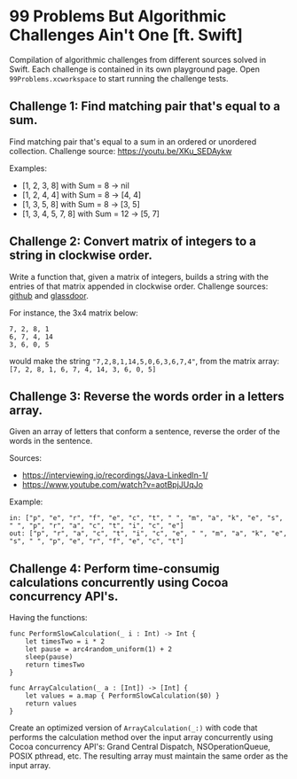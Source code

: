 # 99 Problems But Algorithmic Challenges Ain't One [ft. Swift]

Compilation of algorithmic challenges from different sources solved in Swift. Each challenge is contained in its own playground page. Open `99Problems.xcworkspace` to start running the challenge tests.

## Challenge 1: Find matching pair that's equal to a sum.

Find matching pair that's equal to a sum in an ordered or unordered collection. Challenge source: https://youtu.be/XKu_SEDAykw

Examples:
- [1, 2, 3, 8] with Sum = 8 -> nil
- [1, 2, 4, 4] with Sum = 8 -> [4, 4]
- [1, 3, 5, 8] with Sum = 8 -> [3, 5]
- [1, 3, 4, 5, 7, 8] with Sum = 12 -> [5, 7]

## Challenge 2: Convert matrix of integers to a string in clockwise order.

Write a function that, given a matrix of integers, builds a string with the entries of that matrix appended in clockwise order. Challenge sources: [github](https://github.com/DauntlessDash/ClockwiseBuildStringFromMatrix) and [glassdoor](https://www.glassdoor.com/Interview/-Questions-1-You-have-been-given-2-special-extremely-rugged-Xboxes-You-are-in-an-office-building-that-is-120-storie-QTN_851085.htm).

For instance, the 3x4 matrix below:
```
7, 2, 8, 1
6, 7, 4, 14
3, 6, 0, 5
```
would make the string `"7,2,8,1,14,5,0,6,3,6,7,4"`, 
from the matrix array: `[7, 2, 8, 1, 6, 7, 4, 14, 3, 6, 0, 5]`

## Challenge 3: Reverse the words order in a letters array.

Given an array of letters that conform a sentence, reverse the order of the words in the sentence.

Sources:
- https://interviewing.io/recordings/Java-LinkedIn-1/
- https://www.youtube.com/watch?v=aotBpjJUqJo

Example:
```
in: ["p", "e", "r", "f", "e", "c", "t", " ", "m", "a", "k", "e", "s", " ", "p", "r", "a", "c", "t", "i", "c", "e"]
out: ["p", "r", "a", "c", "t", "i", "c", "e", " ", "m", "a", "k", "e", "s", " ", "p", "e", "r", "f", "e", "c", "t"]
```

## Challenge 4: Perform time-consumig calculations concurrently using Cocoa concurrency API's.

Having the functions:

```
func PerformSlowCalculation(_ i : Int) -> Int {
    let timesTwo = i * 2
    let pause = arc4random_uniform(1) + 2
    sleep(pause)
    return timesTwo
}

func ArrayCalculation(_ a : [Int]) -> [Int] {
    let values = a.map { PerformSlowCalculation($0) }
    return values
}
```

Create an optimized version of `ArrayCalculation(_:)` with code that performs the calculation method over the input array concurrently using Cocoa concurrency API's: Grand Central Dispatch, NSOperationQueue, POSIX pthread, etc.
The resulting array must maintain the same order as the input array.
